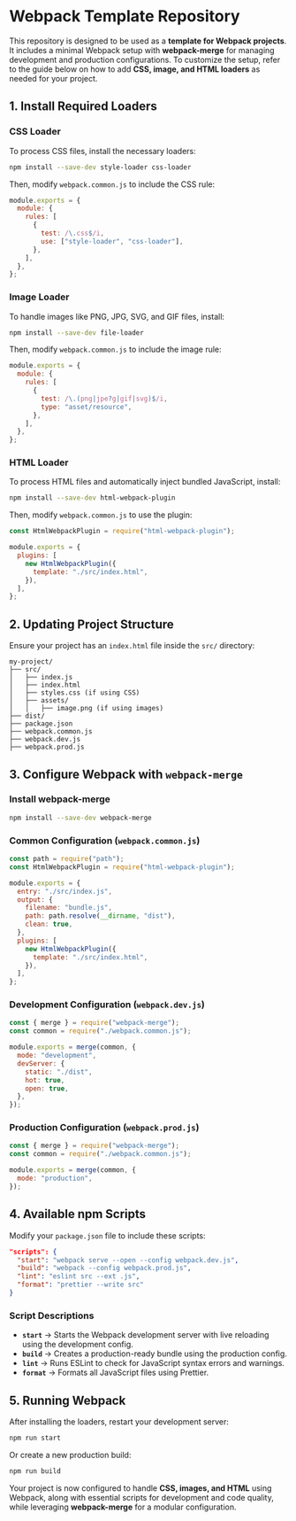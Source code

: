 # **Webpack Template Repository**

This repository is designed to be used as a **template for Webpack projects**. It includes a minimal Webpack setup with **webpack-merge** for managing development and production configurations. To customize the setup, refer to the guide below on how to add **CSS, image, and HTML loaders** as needed for your project.


## **1. Install Required Loaders**

### **CSS Loader**

To process CSS files, install the necessary loaders:

```bash
npm install --save-dev style-loader css-loader
```

Then, modify `webpack.common.js` to include the CSS rule:

```javascript
module.exports = {
  module: {
    rules: [
      {
        test: /\.css$/i,
        use: ["style-loader", "css-loader"],
      },
    ],
  },
};
```

### **Image Loader**

To handle images like PNG, JPG, SVG, and GIF files, install:

```bash
npm install --save-dev file-loader
```

Then, modify `webpack.common.js` to include the image rule:

```javascript
module.exports = {
  module: {
    rules: [
      {
        test: /\.(png|jpe?g|gif|svg)$/i,
        type: "asset/resource",
      },
    ],
  },
};
```

### **HTML Loader**

To process HTML files and automatically inject bundled JavaScript, install:

```bash
npm install --save-dev html-webpack-plugin
```

Then, modify `webpack.common.js` to use the plugin:

```javascript
const HtmlWebpackPlugin = require("html-webpack-plugin");

module.exports = {
  plugins: [
    new HtmlWebpackPlugin({
      template: "./src/index.html",
    }),
  ],
};
```

## **2. Updating Project Structure**

Ensure your project has an `index.html` file inside the `src/` directory:

```
my-project/
├── src/
│   ├── index.js
│   ├── index.html
│   ├── styles.css (if using CSS)
│   ├── assets/
│   │   ├── image.png (if using images)
├── dist/
├── package.json
├── webpack.common.js
├── webpack.dev.js
├── webpack.prod.js
```

## **3. Configure Webpack with `webpack-merge`**

### **Install webpack-merge**

```bash
npm install --save-dev webpack-merge
```

### **Common Configuration (`webpack.common.js`)**

```javascript
const path = require("path");
const HtmlWebpackPlugin = require("html-webpack-plugin");

module.exports = {
  entry: "./src/index.js",
  output: {
    filename: "bundle.js",
    path: path.resolve(__dirname, "dist"),
    clean: true,
  },
  plugins: [
    new HtmlWebpackPlugin({
      template: "./src/index.html",
    }),
  ],
};
```

### **Development Configuration (`webpack.dev.js`)**

```javascript
const { merge } = require("webpack-merge");
const common = require("./webpack.common.js");

module.exports = merge(common, {
  mode: "development",
  devServer: {
    static: "./dist",
    hot: true,
    open: true,
  },
});
```

### **Production Configuration (`webpack.prod.js`)**

```javascript
const { merge } = require("webpack-merge");
const common = require("./webpack.common.js");

module.exports = merge(common, {
  mode: "production",
});
```

## **4. Available npm Scripts**

Modify your `package.json` file to include these scripts:

```json
"scripts": {
  "start": "webpack serve --open --config webpack.dev.js",
  "build": "webpack --config webpack.prod.js",
  "lint": "eslint src --ext .js",
  "format": "prettier --write src"
}
```

### **Script Descriptions**

- **`start`** → Starts the Webpack development server with live reloading using the development config.
- **`build`** → Creates a production-ready bundle using the production config.
- **`lint`** → Runs ESLint to check for JavaScript syntax errors and warnings.
- **`format`** → Formats all JavaScript files using Prettier.

## **5. Running Webpack**

After installing the loaders, restart your development server:

```bash
npm run start
```

Or create a new production build:

```bash
npm run build
```

Your project is now configured to handle **CSS, images, and HTML** using Webpack, along with essential scripts for development and code quality, while leveraging **webpack-merge** for a modular configuration.

